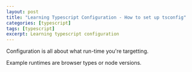 ```yaml
---
layout: post
title: "Learning Typescript Configuration - How to set up tsconfig"
categories: [typescript]
tags: [typescript]
excerpt: Learning typescript configuration
---
```


Configuration is all about what run-time you're targetting.

Example runtimes are browser types or node versions.